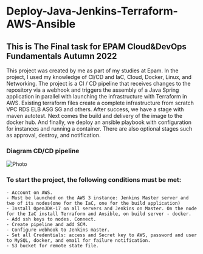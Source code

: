 # Deploy-Java-Jenkins-Terraform-AWS-Ansible
## This is The Final task for EPAM Cloud&amp;DevOps Fundamentals Autumn 2022

This project was created by me as part of my studies at Epam. In the project, I used my knowledge of CI/CD and IaC, Cloud, Docker, Linux, and Networking.
The project is a CI / CD pipeline that receives changes to the repository via a webhook and triggers the assembly of a Java Spring application in parallel with launching the infrastructure with Terraform in AWS. Existing terraform files create a complete infrastructure from scratch VPC RDS ELB ASG SG and others. After success, we have a stage with maven autotest. Next comes the build and delivery of the image to the docker hub. And finally, we deploy an ansible playbook with configuration for instances and running a container. There are also optional stages such as approval, destroy, and notification.

### Diagram CD/CD pipeline 

![Photo](Screenshot_DEMO.png)

### To start the project, the following conditions must be met:
    - Account on AWS.
    - Must be launched on the AWS 3 instance: Jenkins Master server and two of its nodes(one for the IaC, one for the build application)
    - Install OpenJDK-17 on all servers and Jenkins on Master. On the node for the IaC install Terraform and Ansible, on build server - docker.
    - Add ssh keys to nodes. Connect.
    - Create pipeline and add SCM.
    - Сonfigure webhook to Jenkins master.
    - Set all Credentials: access and Secret key to AWS, password and user to MySQL, docker, and email for failure notification.
    - S3 bucket for remote state file. 
